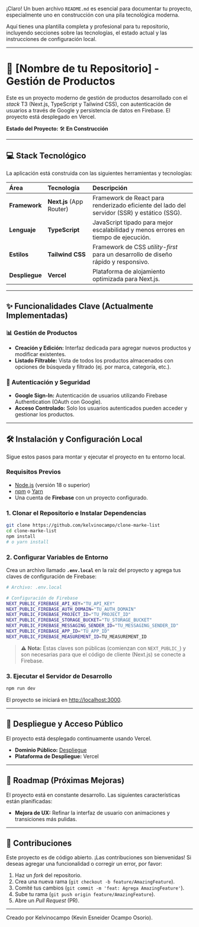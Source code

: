 ¡Claro\! Un buen archivo `README.md` es esencial para documentar tu proyecto, especialmente uno en construcción con una pila tecnológica moderna.

Aquí tienes una plantilla completa y profesional para tu repositorio, incluyendo secciones sobre las tecnologías, el estado actual y las instrucciones de configuración local.

-----

# 🚀 [Nombre de tu Repositorio] - Gestión de Productos

Este es un proyecto moderno de gestión de productos desarrollado con el *stack* T3 (Next.js, TypeScript y Tailwind CSS), con autenticación de usuarios a través de Google y persistencia de datos en Firebase. El proyecto está desplegado en Vercel.

**Estado del Proyecto:** 🛠️ **En Construcción**

-----

## 💻 Stack Tecnológico

La aplicación está construida con las siguientes herramientas y tecnologías:

| Área | Tecnología | Descripción |
| :--- | :--- | :--- |
| **Framework** | **Next.js** (App Router) | Framework de React para renderizado eficiente del lado del servidor (SSR) y estático (SSG). |
| **Lenguaje** | **TypeScript** | JavaScript tipado para mejor escalabilidad y menos errores en tiempo de ejecución. |
| **Estilos** | **Tailwind CSS** | Framework de CSS *utility-first* para un desarrollo de diseño rápido y responsivo. |
| **Despliegue** | **Vercel** | Plataforma de alojamiento optimizada para Next.js. |

-----

## ✨ Funcionalidades Clave (Actualmente Implementadas)

### 📊 Gestión de Productos

  * **Creación y Edición:** Interfaz dedicada para agregar nuevos productos y modificar existentes.
  * **Listado Filtrable:** Vista de todos los productos almacenados con opciones de búsqueda y filtrado (ej. por marca, categoría, etc.).

### 🔐 Autenticación y Seguridad

  * **Google Sign-In:** Autenticación de usuarios utilizando Firebase Authentication (OAuth con Google).
  * **Acceso Controlado:** Solo los usuarios autenticados pueden acceder y gestionar los productos.

-----

## 🛠️ Instalación y Configuración Local

Sigue estos pasos para montar y ejecutar el proyecto en tu entorno local.

### Requisitos Previos

  * [Node.js](https://nodejs.org/en/) (versión 18 o superior)
  * [npm](https://www.npmjs.com/) o [Yarn](https://yarnpkg.com/)
  * Una cuenta de **Firebase** con un proyecto configurado.

### 1\. Clonar el Repositorio e Instalar Dependencias

```bash
git clone https://github.com/kelvinocampo/clone-marke-list
cd clone-marke-list
npm install
# o yarn install
```

### 2\. Configurar Variables de Entorno

Crea un archivo llamado **`.env.local`** en la raíz del proyecto y agrega tus claves de configuración de Firebase:

```bash
# Archivo: .env.local

# Configuración de Firebase
NEXT_PUBLIC_FIREBASE_API_KEY="TU_API_KEY"
NEXT_PUBLIC_FIREBASE_AUTH_DOMAIN="TU_AUTH_DOMAIN"
NEXT_PUBLIC_FIREBASE_PROJECT_ID="TU_PROJECT_ID"
NEXT_PUBLIC_FIREBASE_STORAGE_BUCKET="TU_STORAGE_BUCKET"
NEXT_PUBLIC_FIREBASE_MESSAGING_SENDER_ID="TU_MESSAGING_SENDER_ID"
NEXT_PUBLIC_FIREBASE_APP_ID="TU_APP_ID"
NEXT_PUBLIC_FIREBASE_MEASUREMENT_ID=TU_MEASUREMENT_ID
```

> ⚠️ **Nota:** Estas claves son públicas (comienzan con `NEXT_PUBLIC_`) y son necesarias para que el código de cliente (Next.js) se conecte a Firebase.

### 3\. Ejecutar el Servidor de Desarrollo

```bash
npm run dev
```

El proyecto se iniciará en [http://localhost:3000](http://localhost:3000).

-----

## 🔗 Despliegue y Acceso Público

El proyecto está desplegado continuamente usando Vercel.

  * **Dominio Público:** [Despliegue](https://clone-marke-list.vercel.app/)
  * **Plataforma de Despliegue:** Vercel

-----

## 📝 Roadmap (Próximas Mejoras)

El proyecto está en constante desarrollo. Las siguientes características están planificadas:

  * **Mejora de UX:** Refinar la interfaz de usuario con animaciones y transiciones más pulidas.

-----

## 🤝 Contribuciones

Este proyecto es de código abierto. ¡Las contribuciones son bienvenidas\! Si deseas agregar una funcionalidad o corregir un error, por favor:

1.  Haz un *fork* del repositorio.
2.  Crea una nueva rama (`git checkout -b feature/AmazingFeature`).
3.  Comité tus cambios (`git commit -m 'feat: Agrega AmazingFeature'`).
4.  Sube tu rama (`git push origin feature/AmazingFeature`).
5.  Abre un *Pull Request* (PR).

-----

Creado por Kelvinocampo (Kevin Esneider Ocampo Osorio).